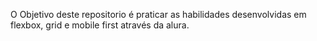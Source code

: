 O Objetivo deste repositorio é praticar as habilidades desenvolvidas em flexbox, grid e mobile first através da alura.